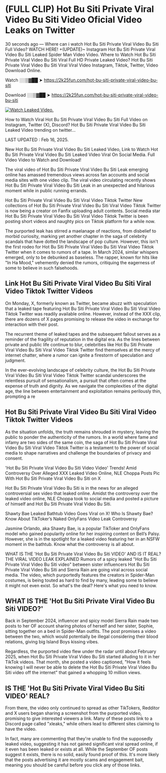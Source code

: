 # (FULL CLIP) Hot Bu Siti Private Viral Video Bu Siti Video Oficial Video Leaks on Twitter

30 seconds ago — Where can i watch Hot Bu Siti Private Viral Video Bu Siti Full Video? WATCH HERE! +(UPDATE)~ Instagram Hot Bu Siti Private Viral Video Bu Siti Leaked Spider Man Video Video. Where to Watch Hot Bu Siti Private Viral Video Bu Siti Viral Full HD Private Leaked Video? Hot Bu Siti Private Viral Video Bu Siti Viral Viral Video Instagram, Tiktok, Twitter, Video Download Online.

Watch ░░▒▓██ ➤ https://2k25fun.com/hot-bu-siti-private-viral-video-bu-siti

Download ░░▒▓██ ➤ https://2k25fun.com/hot-bu-siti-private-viral-video-bu-siti

[![Watch Leaked Video.](https://miro.medium.com/v2/resize:fit:828/format:webp/1*cilzJN44JGOrTw9NJCrNHA.gif "Watch Leaked Video")](https://2k25fun.com/hot-bu-siti-private-viral-video-bu-siti)

How to Watch Viral Hot Bu Siti Private Viral Video Bu Siti Full Video on Instagram, Twitter (X), Discord? Hot Bu Siti Private Viral Video Bu Siti Leaked Video trending on twitter...

LAST UPDATED : Feb 16, 2025.

New Hot Bu Siti Private Viral Video Bu Siti Leaked Video, Link to Watch Hot Bu Siti Private Viral Video Bu Siti Leaked Video Viral On Social Media. Full Video Video to Watch and Download!

The viral video of Hot Bu Siti Private Viral Video Bu Siti Leak emerging online has amassed tremendous views across fan accounts and social media sites with one video clip. The viral video circulating recently shows Hot Bu Siti Private Viral Video Bu Siti Leak in an unexpected and hilarious moment while in public running errands.

Hot Bu Siti Private Viral Video Bu Siti Viral Video Tiktok Twitter New collections of Hot Bu Siti Private Viral Video Bu Siti Viral Video Tiktok Twitter is now being a creator on Fanfix uploading adult contents. Social media star Hot Bu Siti Private Viral Video Bu Siti Viral Video Tiktok Twitter is been posting short videos and naughty pics on Tiktok platform for a while now.

The purported leak has stirred a maelanage of reactions, from disbelief to morbid curiosity, marking yet another chapter in the saga of celebrity scandals that have dotted the landscape of pop culture. However, this isn't the first rodeo for Hot Bu Siti Private Viral Video Bu Siti Viral Video Tiktok Twitter when it comes to rumors of a tape. In March 2024, similar whispers emerged, only to be debunked as baseless. The rapper, known for hits like "In Ha Mood," vehemently denied the rumors, critiquing the eagerness of some to believe in such falsehoods.

## Link Hot Bu Siti Private Viral Video Bu Siti Viral Video Tiktok Twitter Videos

On Monday, X, formerly known as Twitter, became abuzz with speculation that a leaked tape featuring Hot Bu Siti Private Viral Video Bu Siti Viral Video Tiktok Twitter was readily available online. However, instead of the XXX clip, there are dozens of X pages promising to release the video in exchange for interaction with their post.

The recurrent theme of leaked tapes and the subsequent fallout serves as a reminder of the fragility of reputation in the digital era. As the lines between private and public life continue to blur, celebrities like Hot Bu Siti Private Viral Video Bu Siti Viral Video Tiktok Twitter find themselves at the mercy of internet chatter, where a rumor can ignite a firestorm of speculation and judgment.

In the ever-evolving landscape of celebrity culture, the Hot Bu Siti Private Viral Video Bu Siti Viral Video Tiktok Twitter scandal underscores the relentless pursuit of sensationalism, a pursuit that often comes at the expense of truth and dignity. As we navigate the complexities of the digital age, the line between entertainment and exploitation remains perilously thin, prompting a re

##  Hot Bu Siti Private Viral Video Bu Siti Viral Video Tiktok Twitter Videos

As the situation unfolds, the truth remains shrouded in mystery, leaving the public to ponder the authenticity of the rumors. In a world where fame and infamy are two sides of the same coin, the saga of Hot Bu Siti Private Viral Video Bu Siti Viral Video Tiktok Twitter is a testament to the power of social media to shape narratives and challenge the boundaries of privacy and consent.

'Hot Bu Siti Private Viral Video Bu Siti Video Video' Trends! Amid Controversy Over Alleged XXX Leaked Video Online, NLE Choppa Posts Pic With Hot Bu Siti Private Viral Video Bu Siti on X

Hot Bu Siti Private Viral Video Bu Siti is in the news for an alleged controversial sex video that leaked online. Amidst the controversy over the leaked video online, NLE Choppa took to social media and posted a picture of himself and Hot Bu Siti Private Viral Video Bu Siti.

Shawty Bae Leaked Bathtub Video Goes Viral on X! Who Is Shawty Bae? Know About TikToker’s Naked OnlyFans Video Leak Controversy

Jasmine Orlando, aka Shawty Bae, is a popular TikToker and OnlyFans model who gained popularity online for her inspiring content on Bell’s Palsy. However, she is in the spotlight for a leaked video featuring her in an NSFW moment in the bathtub. Know what the controversy is all about.

WHAT IS THE 'Hot Bu Siti Private Viral Video Bu Siti VIDEO' AND IS IT REAL? THE VIRAL VIDEO LEAK EXPLAINED Rumors of a spicy leaked "Hot Bu Siti Private Viral Video Bu Siti video" between sister influencers Hot Bu Siti Private Viral Video Bu Siti and Sierra Rain are going viral across social media. The video, which purportedly features the creators in Spider-Man costumes, is being touted as hard to find by many, leading some to believe it might not even exist. So what's the deal? Here's what you need to know.

## WHAT IS THE 'Hot Bu Siti Private Viral Video Bu Siti VIDEO?'

Back in September 2024, influencer and spicy model Sierra Rain made two posts to her OF account sharing photos of herself and her sister, Sophie, sitting together on a bed in Spider-Man outfits. The post promises a video between the two, which would potentially be illegal considering their blood relations, giving big Island Boys kissing vibes.

Regardless, the purported video flew under the radar until about February 2025, when Hot Bu Siti Private Viral Video Bu Siti started alluding to it in her TikTok videos. That month, she posted a video captioned, "How it feels knowing I will never be able to delete the Hot Bu Siti Private Viral Video Bu Siti video off the internet" that gained a whopping 10 million views.

## IS THE 'Hot Bu Siti Private Viral Video Bu Siti VIDEO' REAL?

From there, the video only continued to spread as other TikTokers, Redditor and X users began sharing a screenshot from the purported video, promising to give interested viewers a link. Many of these posts link to a Discord page called "xleaks," while others lead to different sites claiming to have the video.

In fact, many are commenting that they're unable to find the supposedly leaked video, suggesting it has not gained significant viral spread online, if it even has been leaked or exists at all. While the September OF posts suggest it exists, there is no solid, easily found proof of this. It's more likely that the posts advertising it are mostly scams and engagement bait, meaning you should be careful before you click any of those links.